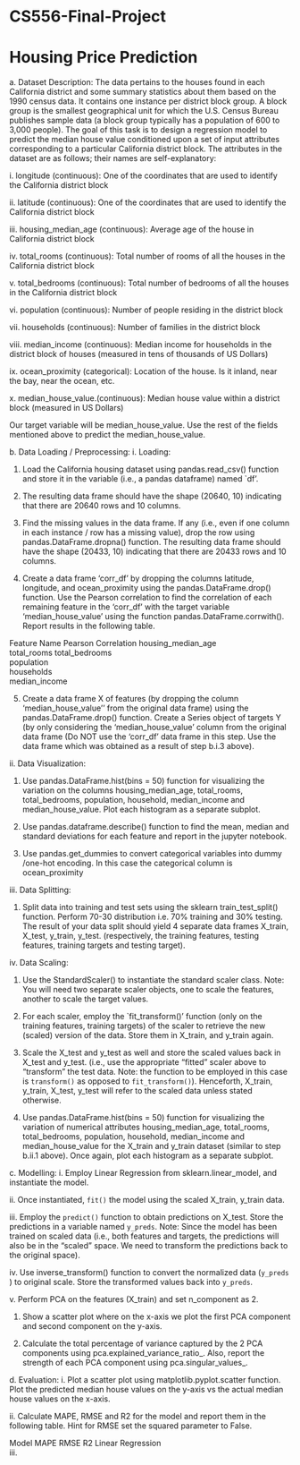 # CS556-Final-Project
# Housing Price Prediction

a.	Dataset Description: The data pertains to the houses found in each California district and some summary statistics about them based on the 1990 census data. It contains one instance per district block group. A block group is the smallest geographical unit for which the U.S. Census Bureau publishes sample data (a block group typically has a population of 600 to 3,000 people). 
The goal of this task is to design a regression model to predict the median house value conditioned upon a set of input attributes corresponding to a particular California district block.
The attributes in the dataset are as follows; their names are self-explanatory:

i.	longitude (continuous): One of the coordinates that are used to identify the California district block

ii.	latitude (continuous): One of the coordinates that are used to identify the California district block

iii.	housing_median_age (continuous): Average age of the house in California district block

iv.	total_rooms (continuous): Total number of rooms of all the houses in the California district block

v.	total_bedrooms (continuous): Total number of bedrooms of all the houses in the California district block

vi.	population (continuous): Number of people residing in the district block

vii.	households (continuous): Number of families in the district block

viii.	median_income (continuous): Median income for households in the district block of houses (measured in tens of thousands of US Dollars) 

ix.	ocean_proximity (categorical): Location of the house. Is it inland, near the bay, near the ocean, etc. 

x.	median_house_value.(continuous): Median house value within a district block (measured in US Dollars)

Our target variable will be median_house_value.  Use the rest of the fields mentioned above to predict the median_house_value. 

b.	Data Loading / Preprocessing:
i.	Loading:
1.	Load the California housing dataset using pandas.read_csv() function and store it in the variable (i.e., a pandas dataframe) named `df’.

2.	The resulting data frame should have the shape (20640, 10) indicating that there are 20640 rows and 10 columns.

3.	Find the missing values in the data frame. If any (i.e., even if one column in each instance / row has a missing value), drop the row using pandas.DataFrame.dropna() function. The resulting data frame should have the shape (20433, 10) indicating that there are 20433 rows and 10 columns.

4.	Create a data frame ‘corr_df’ by dropping the columns latitude, longitude, and ocean_proximity using the pandas.DataFrame.drop() function. Use the Pearson correlation to find the correlation of each remaining feature in the ‘corr_df’ with the target variable ‘median_house_value’ using the function pandas.DataFrame.corrwith(). Report results in the following table.


Feature Name	Pearson Correlation
housing_median_age	
total_rooms	
total_bedrooms	
population	
households	
median_income	



5. Create a data frame X of features (by dropping the column ‘median_house_value’’ from the original data frame) using the pandas.DataFrame.drop() function. Create a Series object of targets Y (by only considering the ‘median_house_value’ column from the original data frame (Do NOT use the ‘corr_df’ data frame in this step. Use the data frame which was obtained as a result of step b.i.3 above).
	
ii.	Data Visualization:
1.	Use pandas.DataFrame.hist(bins = 50) function for visualizing the variation on the columns housing_median_age, total_rooms, total_bedrooms, population, household, median_income and median_house_value. Plot each histogram as a separate subplot.

2.	Use pandas.dataframe.describe() function to find the mean, median and standard deviations for each feature and report in the jupyter notebook.
                 
3.	Use pandas.get_dummies to convert categorical variables into dummy /one-hot encoding. In this case the categorical column is ocean_proximity

iii.	Data Splitting:
1.	Split data into training and test sets using the sklearn train_test_split() function. Perform 70-30 distribution i.e. 70% training and 30% testing. The result of your data split should yield 4 separate data frames X_train, X_test, y_train, y_test. (respectively, the training features, testing features, training targets and testing target). 

	
iv.	Data Scaling:
1.	Use the StandardScaler() to instantiate the standard scaler class. Note: You will need two separate scaler objects, one to scale the features, another to scale the target values.

2.	For each scaler, employ the `fit_transform()’ function (only on the training  features, training targets) of the scaler to retrieve the new (scaled) version of the data. Store them in X_train, and y_train again.

3.	Scale the X_test and y_test as well and store the scaled values back in X_test and y_test. (i.e., use the appropriate “fitted” scaler above to “transform” the test data. Note: the function to be employed in this case is `transform()` as opposed to `fit_transform()`). 
Henceforth, X_train, y_train, X_test, y_test will refer to the scaled data unless stated otherwise.

4.	Use pandas.DataFrame.hist(bins = 50) function for visualizing the variation of numerical attributes housing_median_age, total_rooms, total_bedrooms, population, household, median_income and median_house_value for the X_train and y_train dataset (similar to step b.ii.1 above). Once again, plot each histogram as a separate subplot.

c.	Modelling:
i.	Employ Linear Regression from sklearn.linear_model, and instantiate the model.

ii.	Once instantiated, `fit()` the model using the scaled X_train, y_train data. 

iii.	Employ the `predict()` function to obtain predictions on X_test. Store the predictions in a variable named `y_preds`. Note: Since the model has been trained on scaled data (i.e., both features and targets, the predictions will also be in the “scaled” space. We need to transform the predictions back to the original space).

iv.	Use inverse_transform() function to convert the normalized data (`y_preds` ) to original scale. Store the transformed values back into `y_preds`.

v.	Perform PCA on the features (X_train) and set n_component as 2.
1.	Show a scatter plot where on the x-axis we plot the first PCA component and second component on the y-axis.

2.	Calculate the total percentage of variance captured by the 2 PCA components using pca.explained_variance_ratio_. Also, report the strength of each PCA component using pca.singular_values_.

d.	Evaluation:
i.	Plot a scatter plot using matplotlib.pyplot.scatter function. Plot the predicted median house values on the y-axis vs the actual median house values on the x-axis.

ii.	Calculate MAPE, RMSE  and R2 for the model and report them in the following table. 
Hint for RMSE set the squared parameter to False.

Model	MAPE	RMSE	R2
Linear Regression			
iii.	
